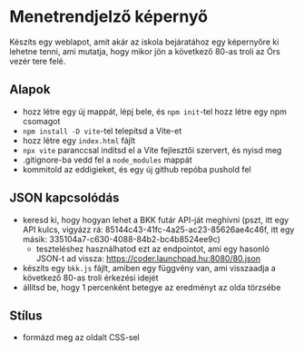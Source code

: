 # Menetrendjelző képernyő

Készíts egy weblapot, amit akár az iskola bejáratához egy képernyőre ki lehetne tenni, ami mutatja, hogy
mikor jön a következő 80-as troli az Örs vezér tere felé.

## Alapok

- hozz létre egy új mappát, lépj bele, és `npm init`-tel hozz létre egy npm csomagot
- `npm install -D vite`-tel telepítsd a Vite-et
- hozz létre egy `index.html` fájlt
- `npx vite` paranccsal indítsd el a Vite fejlesztői szervert, és nyisd meg
- .gitignore-ba vedd fel a `node_modules` mappát
- kommitold az eddigieket, és egy új github repóba pushold fel

## JSON kapcsolódás

- keresd ki, hogy hogyan lehet a BKK futár API-ját meghívni (pszt, itt egy API kulcs, vigyázz rá: 85144c43-41fc-4a25-ac23-85626ae4c46f, itt egy másik: 335104a7-c630-4088-84b2-bc4b8524ee9c)
  - teszteléshez használhatod ezt az endpointot, ami egy hasonló JSON-t ad vissza: https://coder.launchpad.hu:8080/80.json
- készíts egy `bkk.js` fájlt, amiben egy függvény van, ami visszaadja a következő 80-as troli érkezési idejét
- állítsd be, hogy 1 percenként betegye az eredményt az olda törzsébe

## Stílus

- formázd meg az oldalt CSS-sel
